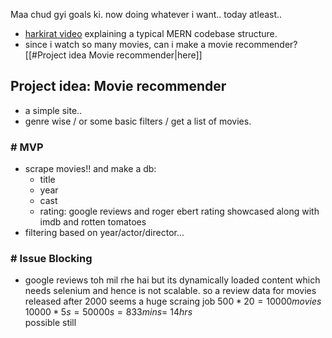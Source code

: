 
Maa chud gyi goals ki. now doing whatever i want.. today atleast..

- [harkirat video](https://www.youtube.com/watch?v=_X7_v0h_q3A) explaining a typical MERN codebase structure.
- since i watch so many movies, can i make a movie recommender? [[#Project idea Movie recommender|here]] 






## Project idea: Movie recommender
- a simple site.. 
- genre wise / or some basic filters / get a list of movies.

### # MVP

- scrape movies!! and make a db:
	- title
	- year
	- cast
	- rating: google reviews and roger ebert rating showcased along with imdb and rotten tomatoes
- filtering based on year/actor/director...

### # Issue Blocking

- google reviews toh mil rhe hai but its dynamically loaded content which needs selenium and hence is not scalable. so a review data for movies released after 2000 seems a huge scraing job 
  $500*20 = 10000 movies$ 
  $10000*5 s = 50000 s = 833 mins = ~14 hrs$  
  possible still